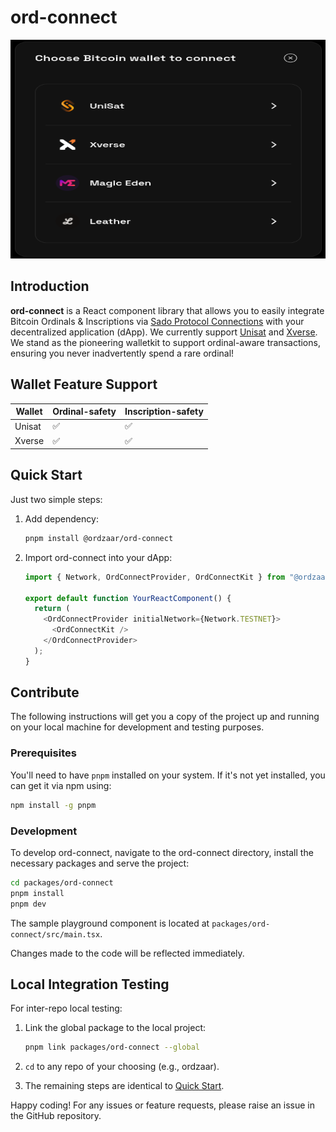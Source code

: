 # ord-connect

<img src="preview.png" alt="Preview" width="605" height="350"/>

## Introduction

**ord-connect** is a React component library that allows you to easily integrate Bitcoin Ordinals & Inscriptions via [Sado Protocol Connections](https://sado.space) with your decentralized application (dApp). We currently support [Unisat](https://unisat.io) and [Xverse](https://www.xverse.app). We stand as the pioneering walletkit to support ordinal-aware transactions, ensuring you never inadvertently spend a rare ordinal!

## Wallet Feature Support

| Wallet | Ordinal-safety | Inscription-safety |
| ------ | -------------- | ------------------ |
| Unisat | ✅             | ✅                 |
| Xverse | ✅             | ✅                 |

## Quick Start

Just two simple steps:

1.  Add dependency:

    ```bash
    pnpm install @ordzaar/ord-connect
    ```

2.  Import ord-connect into your dApp:

    ```javascript
    import { Network, OrdConnectProvider, OrdConnectKit } from "@ordzaar/ord-connect";

    export default function YourReactComponent() {
      return (
        <OrdConnectProvider initialNetwork={Network.TESTNET}>
          <OrdConnectKit />
        </OrdConnectProvider>
      );
    }
    ```

## Contribute

The following instructions will get you a copy of the project up and running on your local machine for development and testing purposes.

### Prerequisites

You'll need to have `pnpm` installed on your system. If it's not yet installed, you can get it via npm using:

```bash
npm install -g pnpm
```

### Development

To develop ord-connect, navigate to the ord-connect directory, install the necessary packages and serve the project:

```bash
cd packages/ord-connect
pnpm install
pnpm dev
```

The sample playground component is located at `packages/ord-connect/src/main.tsx`.

Changes made to the code will be reflected immediately.

## Local Integration Testing

For inter-repo local testing:

1. Link the global package to the local project:

   ```bash
   pnpm link packages/ord-connect --global
   ```

2. `cd` to any repo of your choosing (e.g., ordzaar).

3. The remaining steps are identical to [Quick Start](#quick-start).

Happy coding! For any issues or feature requests, please raise an issue in the GitHub repository.
